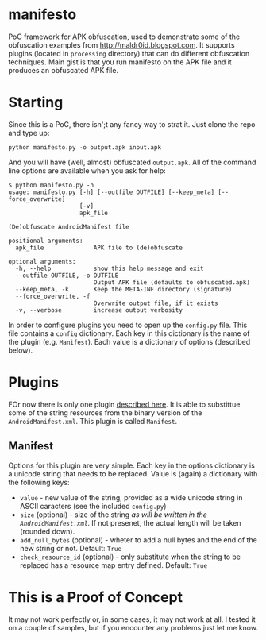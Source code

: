 manifesto
=========

PoC framework for APK obfuscation, used to demonstrate some of the obfuscation examples from http://maldr0id.blogspot.com. It supports plugins (located in `processing` directory) that can do different obfuscation techniques. Main gist is that you run manifesto on the APK file and it produces an obfuscated APK file.

# Starting

Since this is a PoC, there isn';t any fancy way to strat it. Just clone the repo and type up:

```
python manifesto.py -o output.apk input.apk
```

And you will have (well, almost) obfuscated `output.apk`. All of the command line options are available when you ask for help:

```
$ python manifesto.py -h
usage: manifesto.py [-h] [--outfile OUTFILE] [--keep_meta] [--force_overwrite]
                    [-v]
                    apk_file

(De)obfuscate AndroidManifest file

positional arguments:
  apk_file              APK file to (de)obfuscate

optional arguments:
  -h, --help            show this help message and exit
  --outfile OUTFILE, -o OUTFILE
                        Output APK file (defaults to obfuscated.apk)
  --keep_meta, -k       Keep the META-INF directory (signature)
  --force_overwrite, -f
                        Overwrite output file, if it exists
  -v, --verbose         increase output verbosity

```

In order to configure plugins you need to open up the `config.py` file. This file contains a `config` dictionary. Each key in this dictionary is the name of the plugin (e.g. `Manifest`). Each value is a dictionary of options (described below).

# Plugins

FOr now there is only one plugin [described here](http://maldr0id.blogspot.com/2014/09/having-fun-with-androidmanifestxml.html). It is able to substittue some of the string resources from the binary version of the `AndroidManifest.xml`. This plugin is called `Manifest`.

## Manifest

Options for this plugin are very simple. Each key in the options dictionary is a unicode string that needs to be replaced. Value is (again) a dictionary with the following keys:

* `value` - new value of the string, provided as a wide unicode string in ASCII caracters (see the included `config.py`)
* `size` (optional) - size of the string *as will be written in the `AndroidManifest.xml`*. If not presenet, the actual length will be taken (rounded down).
* `add_null_bytes` (optional) - wheter to add a null bytes and the end of the new string or not. Default: `True`
* `check_resource_id` (optional) - only substitute when the string to be replaced has a resource map entry defined. Default: `True`

# This is a Proof of Concept

It may not work perfectly or, in some cases, it may not work at all. I tested it on a couple of samples, but if you encounter any problems just let me know.
